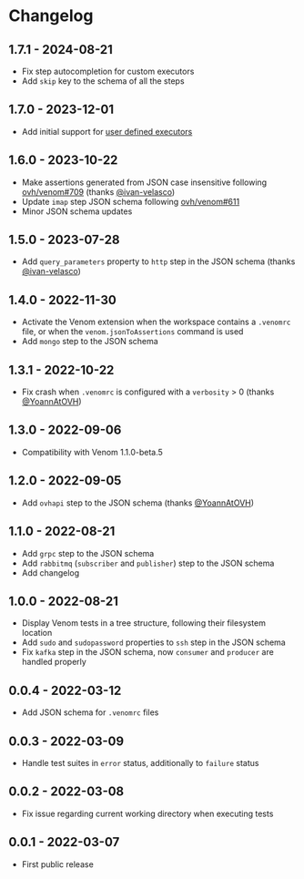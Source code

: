 # Changelog

## 1.7.1 - 2024-08-21

- Fix step autocompletion for custom executors
- Add `skip` key to the schema of all the steps

## 1.7.0 - 2023-12-01

- Add initial support for [user defined executors](https://github.com/ovh/venom#user-defined-executors)

## 1.6.0 - 2023-10-22

- Make assertions generated from JSON case insensitive following [ovh/venom#709](https://github.com/ovh/venom/pull/709) (thanks [@ivan-velasco](https://github.com/ivan-velasco))
- Update `imap` step JSON schema following [ovh/venom#611](https://github.com/ovh/venom/pull/611)
- Minor JSON schema updates

## 1.5.0 - 2023-07-28

- Add `query_parameters` property to `http` step in the JSON schema (thanks [@ivan-velasco](https://github.com/ivan-velasco))

## 1.4.0 - 2022-11-30

- Activate the Venom extension when the workspace contains a `.venomrc` file, or when the `venom.jsonToAssertions` command is used
- Add `mongo` step to the JSON schema

## 1.3.1 - 2022-10-22

- Fix crash when `.venomrc` is configured with a `verbosity` > 0 (thanks [@YoannAtOVH](https://github.com/YoannAtOVH))

## 1.3.0 - 2022-09-06

- Compatibility with Venom 1.1.0-beta.5

## 1.2.0 - 2022-09-05

- Add `ovhapi` step to the JSON schema (thanks [@YoannAtOVH](https://github.com/YoannAtOVH))

## 1.1.0 - 2022-08-21

- Add `grpc` step to the JSON schema
- Add `rabbitmq` (`subscriber` and `publisher`) step to the JSON schema
- Add changelog

## 1.0.0 - 2022-08-21

- Display Venom tests in a tree structure, following their filesystem location
- Add `sudo` and `sudopassword` properties to `ssh` step in the JSON schema
- Fix `kafka` step in the JSON schema, now `consumer` and `producer` are handled properly

## 0.0.4 - 2022-03-12

- Add JSON schema for `.venomrc` files

## 0.0.3 - 2022-03-09

- Handle test suites in `error` status, additionally to `failure` status

## 0.0.2 - 2022-03-08

- Fix issue regarding current working directory when executing tests

## 0.0.1 - 2022-03-07

- First public release
